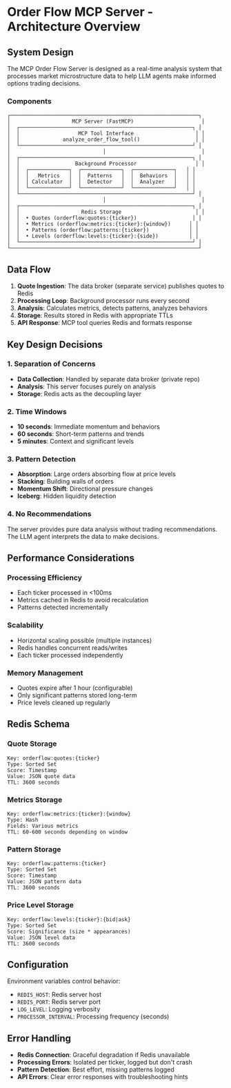 # Order Flow MCP Server - Architecture Overview

## System Design

The MCP Order Flow Server is designed as a real-time analysis system that processes market microstructure data to help LLM agents make informed options trading decisions.

### Components

```
┌─────────────────────────────────────────────────────────────┐
│                    MCP Server (FastMCP)                      │
│  ┌────────────────────────────────────────────────────────┐ │
│  │                   MCP Tool Interface                    │ │
│  │              analyze_order_flow_tool()                  │ │
│  └────────────────────────────────────────────────────────┘ │
│                              │                               │
│  ┌────────────────────────────────────────────────────────┐ │
│  │                  Background Processor                   │ │
│  │  ┌─────────────┐  ┌─────────────┐  ┌─────────────┐   │ │
│  │  │   Metrics   │  │  Patterns   │  │  Behaviors  │   │ │
│  │  │ Calculator  │  │  Detector   │  │  Analyzer   │   │ │
│  │  └─────────────┘  └─────────────┘  └─────────────┘   │ │
│  └────────────────────────────────────────────────────────┘ │
│                              │                               │
│  ┌────────────────────────────────────────────────────────┐ │
│  │                    Redis Storage                        │ │
│  │  • Quotes (orderflow:quotes:{ticker})                  │ │
│  │  • Metrics (orderflow:metrics:{ticker}:{window})      │ │
│  │  • Patterns (orderflow:patterns:{ticker})             │ │
│  │  • Levels (orderflow:levels:{ticker}:{side})          │ │
│  └────────────────────────────────────────────────────────┘ │
└─────────────────────────────────────────────────────────────┘
```

## Data Flow

1. **Quote Ingestion**: The data broker (separate service) publishes quotes to Redis
2. **Processing Loop**: Background processor runs every second
3. **Analysis**: Calculates metrics, detects patterns, analyzes behaviors
4. **Storage**: Results stored in Redis with appropriate TTLs
5. **API Response**: MCP tool queries Redis and formats response

## Key Design Decisions

### 1. Separation of Concerns
- **Data Collection**: Handled by separate data broker (private repo)
- **Analysis**: This server focuses purely on analysis
- **Storage**: Redis acts as the decoupling layer

### 2. Time Windows
- **10 seconds**: Immediate momentum and behaviors
- **60 seconds**: Short-term patterns and trends
- **5 minutes**: Context and significant levels

### 3. Pattern Detection
- **Absorption**: Large orders absorbing flow at price levels
- **Stacking**: Building walls of orders
- **Momentum Shift**: Directional pressure changes
- **Iceberg**: Hidden liquidity detection

### 4. No Recommendations
The server provides pure data analysis without trading recommendations. The LLM agent interprets the data to make decisions.

## Performance Considerations

### Processing Efficiency
- Each ticker processed in <100ms
- Metrics cached in Redis to avoid recalculation
- Patterns detected incrementally

### Scalability
- Horizontal scaling possible (multiple instances)
- Redis handles concurrent reads/writes
- Each ticker processed independently

### Memory Management
- Quotes expire after 1 hour (configurable)
- Only significant patterns stored long-term
- Price levels cleaned up regularly

## Redis Schema

### Quote Storage
```
Key: orderflow:quotes:{ticker}
Type: Sorted Set
Score: Timestamp
Value: JSON quote data
TTL: 3600 seconds
```

### Metrics Storage
```
Key: orderflow:metrics:{ticker}:{window}
Type: Hash
Fields: Various metrics
TTL: 60-600 seconds depending on window
```

### Pattern Storage
```
Key: orderflow:patterns:{ticker}
Type: Sorted Set
Score: Timestamp
Value: JSON pattern data
TTL: 3600 seconds
```

### Price Level Storage
```
Key: orderflow:levels:{ticker}:{bid|ask}
Type: Sorted Set
Score: Significance (size * appearances)
Value: JSON level data
TTL: 3600 seconds
```

## Configuration

Environment variables control behavior:
- `REDIS_HOST`: Redis server host
- `REDIS_PORT`: Redis server port
- `LOG_LEVEL`: Logging verbosity
- `PROCESSOR_INTERVAL`: Processing frequency (seconds)

## Error Handling

- **Redis Connection**: Graceful degradation if Redis unavailable
- **Processing Errors**: Isolated per ticker, logged but don't crash
- **Pattern Detection**: Best effort, missing patterns logged
- **API Errors**: Clear error responses with troubleshooting hints
